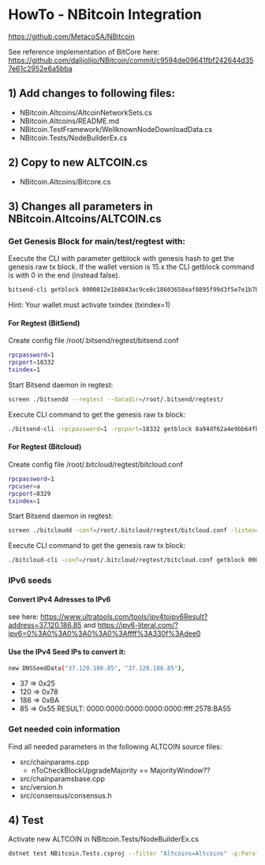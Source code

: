 # HowTo - NBitcoin Integration
https://github.com/MetacoSA/NBitcoin

See reference implementation of BitCore here: https://github.com/dalijolijo/NBitcoin/commit/c9594de09641fbf242644d357e61c2952e6a5bba

## 1) Add changes to following files:
- NBitcoin.Altcoins/AltcoinNetworkSets.cs
- NBitcoin.Altcoins/README.md
- NBitcoin.TestFramework/WellknownNodeDownloadData.cs
- NBitcoin.Tests/NodeBuilderEx.cs

## 2) Copy to new ALTCOIN.cs
- NBitcoin.Altcoins/Bitcore.cs


## 3) Changes all parameters in NBitcoin.Altcoins/ALTCOIN.cs

### Get Genesis Block for main/test/regtest with:
Execute the CLI with parameter getblock with genesis hash to get the genesis raw tx block. 
If the wallet version is 15.x the CLI getblock command is with 0 in the end (instead false).
```sh
bitsend-cli getblock 0000012e1b8843ac9ce8c18603658eaf8895f99d3f5e7e1b7b1686f35e3c087a false
```
Hint: Your wallet must activate txindex (txindex=1)

#### For Regtest (BitSend)
Create config file /root/.bitsend/regtest/bitsend.conf
```sh
rpcpassword=1
rpcport=18332
txindex=1
```

Start Bitsend daemon in regtest:
```sh
screen ./bitsendd --regtest --datadir=/root/.bitsend/regtest/
```

Execute CLI command to get the genesis raw tx block:
```sh
./bitsend-cli -rpcpassword=1 -rpcport=18332 getblock 8a94df62a4e9bb64fbb8d22e63d075f3a3ab26672e79fbf243ff6cb02c695c15 false

```

#### For Regtest (Bitcloud)
Create config file /root/.bitcloud/regtest/bitcloud.conf
```sh
rpcpassword=1
rpcuser=a
rpcport=8329
txindex=1
```

Start Bitsend daemon in regtest:
```sh
screen ./bitcloudd -conf=/root/.bitcloud/regtest/bitcloud.conf -listen=0
```

Execute CLI command to get the genesis raw tx block:
```sh
./bitcloud-cli -conf=/root/.bitcloud/regtest/bitcloud.conf getblock 000002d56463941c20eae5cb474cc805b646515d18bc7dc222a0885b206eadb0 false
```

### IPv6 seeds
#### Convert IPv4 Adresses to IPv6
see here: https://www.ultratools.com/tools/ipv4toipv6Result?address=37.120.186.85 and https://ipv6-literal.com/?ipv6=0%3A0%3A0%3A0%3A0%3Affff%3A330f%3Adee0

#### Use the IPv4 Seed IPs to convert it:
```sh
new DNSSeedData("37.120.186.85", "37.120.186.85"),
```
- 37 => 0x25
- 120 => 0x78
- 186 => 0xBA
- 85 => 0x55
RESULT: 0000:0000:0000:0000:0000:ffff:2578:BA55


### Get needed coin information
Find all needed parameters in the following ALTCOIN source files:
- src/chainparams.cpp
  - nToCheckBlockUpgradeMajority == MajorityWindow??
- src/chainparamsbase.cpp
- src/version.h
- src/consensus/consensus.h


## 4) Test
Activate new ALTCOIN in NBitcoin.Tests/NodeBuilderEx.cs
```sh
dotnet test NBitcoin.Tests.csproj --filter "Altcoins=Altcoins" -p:ParallelizeTestCollections=false --framework netcoreapp2.1
```
